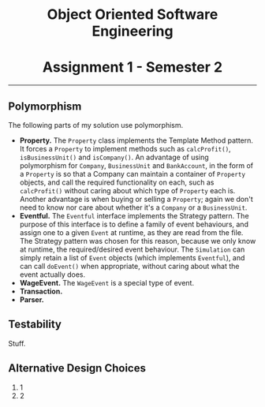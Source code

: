 # <center> Object Oriented Software Engineering </center>
# <center> Assignment 1 - Semester 2</center>
___
## Polymorphism
The following parts of my solution use polymorphism.

* **Property.** The `Property` class implements the Template Method pattern. It forces a `Property` to implement methods such as `calcProfit()`, `isBusinessUnit()` and `isCompany()`. An advantage of using polymorphism for `Company`, `BusinessUnit` and `BankAccount`, in the form of a `Property` is so that a Company can maintain a container of `Property` objects, and call the required functionality on each, such as `calcProfit()` without caring about which type of `Property` each is. Another advantage is when buying or selling a `Property`; again we don't need to know nor care about whether it's a `Company` or a `BusinessUnit`.
* **Eventful.** The `Eventful` interface implements the Strategy pattern. The purpose of this interface is to define a family of event behaviours, and assign one to a given `Event` at runtime, as they are read from the file. The Strategy pattern was chosen for this reason, because we only know at runtime, the required/desired event behaviour. The `Simulation` can simply retain a list of `Event` objects (which implements `Eventful`), and can call `doEvent()` when appropriate, without caring about what the event actually does.
* **WageEvent.** The `WageEvent` is a special type of event.
* **Transaction.**
* **Parser.**


## Testability

Stuff.

## Alternative Design Choices

1. 1
2. 2